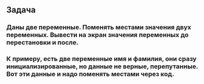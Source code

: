 ## Задача
### Даны две переменные. Поменять местами значения двух переменных. Вывести на экран значения переменных до перестановки и после.
### К примеру, есть две переменные имя и фамилия, они сразу инициализированные, но данные не верные, перепутанные. Вот эти данные и надо поменять местами через код.